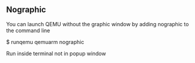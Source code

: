 Nographic
-----------

You can launch QEMU without the graphic window by adding nographic to the command line

$ runqemu qemuarm nographic

Run inside terminal not in popup window
